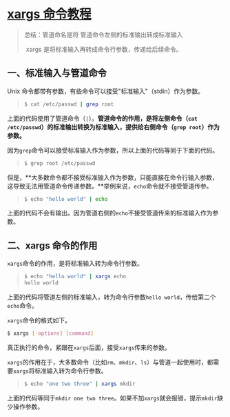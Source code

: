 # [xargs 命令教程](https://ruanyifeng.com/blog/2019/08/xargs-tutorial.html)

>总结：管道命名是将 管道命令左侧的标准输出转成标准输入
>
>​            xargs 是将标准输入再转成命令行参数，传递给后续命令。

## 一、标准输入与管道命令

Unix 命令都带有参数，有些命令可以接受"标准输入"（stdin）作为参数。

> ```bash
> $ cat /etc/passwd | grep root
> ```

上面的代码使用了管道命令（`|`）。**管道命令的作用，是将左侧命令（`cat /etc/passwd`）的标准输出转换为标准输入，提供给右侧命令（`grep root`）作为参数。**

因为`grep`命令可以接受标准输入作为参数，所以上面的代码等同于下面的代码。

> ```bash
> $ grep root /etc/passwd
> ```

但是，**大多数命令都不接受标准输入作为参数，只能直接在命令行输入参数，这导致无法用管道命令传递参数。**举例来说，`echo`命令就不接受管道传参。

> ```bash
> $ echo "hello world" | echo
> ```

上面的代码不会有输出。因为管道右侧的`echo`不接受管道传来的标准输入作为参数。

## 二、xargs 命令的作用

`xargs`命令的作用，是将标准输入转为命令行参数。

> ```bash
> $ echo "hello world" | xargs echo
> hello world
> ```

上面的代码将管道左侧的标准输入，转为命令行参数`hello world`，传给第二个`echo`命令。

`xargs`命令的格式如下。

```bash
$ xargs [-options] [command]
```

真正执行的命令，紧跟在`xargs`后面，接受`xargs`传来的参数。

`xargs`的作用在于，大多数命令（比如`rm`、`mkdir`、`ls`）与管道一起使用时，都需要`xargs`将标准输入转为命令行参数。

> ```bash
> $ echo "one two three" | xargs mkdir
> ```

上面的代码等同于`mkdir one two three`。如果不加`xargs`就会报错，提示`mkdir`缺少操作参数。